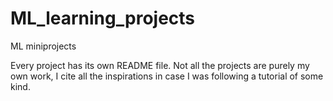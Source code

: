 # ML_learning_projects
ML miniprojects

Every project has its own README file. Not all the projects are purely my own work, I cite all the inspirations in case I was following a tutorial of some kind.











